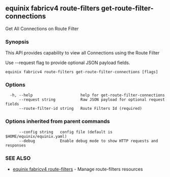 ## equinix fabricv4 route-filters get-route-filter-connections

Get All Connections on Route Filter

### Synopsis

This API provides capability to view all Connections using the Route Filter

Use --request flag to provide optional JSON payload fields.

```
equinix fabricv4 route-filters get-route-filter-connections [flags]
```

### Options

```
  -h, --help                     help for get-route-filter-connections
      --request string           Raw JSON payload for optional request fields
      --route-filter-id string   Route Filters Id (required)
```

### Options inherited from parent commands

```
      --config string   config file (default is $HOME/equinix/equinix.yaml)
      --debug           Enable debug mode to show HTTP requests and responses
```

### SEE ALSO

* [equinix fabricv4 route-filters](equinix_fabricv4_route-filters.md)	 - Manage route-filters resources

